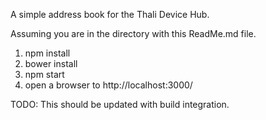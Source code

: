 A simple address book for the Thali Device Hub.

Assuming you are in the directory with this ReadMe.md file.

1. npm install
1. bower install
1. npm start
1. open a browser to http://localhost:3000/

TODO: This should be updated with build integration.